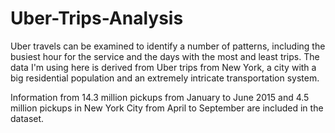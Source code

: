 # Uber-Trips-Analysis

Uber travels can be examined to identify a number of patterns, including the busiest hour for the service and the days with the most and least trips. 
The data I'm using here is derived from Uber trips from New York, a city with a big residential population and an extremely intricate transportation system.

Information from 14.3 million pickups from January to June 2015 and 4.5 million pickups in New York City from April to September are included in the dataset. 
